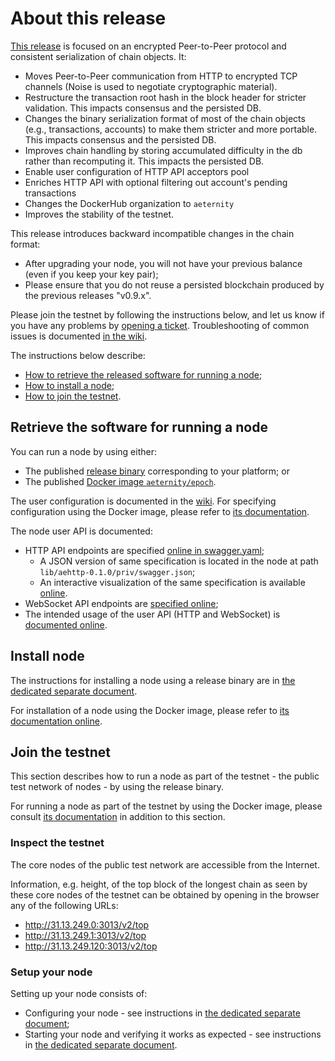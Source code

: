 # About this release

[This release][this-release] is focused on an encrypted Peer-to-Peer protocol and consistent serialization of chain objects.
It:
* Moves Peer-to-Peer communication from HTTP to encrypted TCP channels (Noise is used to negotiate cryptographic material).
* Restructure the transaction root hash in the block header for stricter validation. This impacts consensus and the persisted DB.
* Changes the binary serialization format of most of the chain objects (e.g., transactions, accounts) to make them stricter and more portable. This impacts consensus and the persisted DB.
* Improves chain handling by storing accumulated difficulty in the db rather than recomputing it. This impacts the persisted DB.
* Enable user configuration of HTTP API acceptors pool
* Enriches HTTP API with optional filtering out account's pending transactions
* Changes the DockerHub organization to `aeternity`
* Improves the stability of the testnet.

[this-release]: https://github.com/aeternity/epoch/releases/tag/v0.10.0

This release introduces backward incompatible changes in the chain format:
* After upgrading your node, you will not have your previous balance (even if you keep your key pair);
* Please ensure that you do not reuse a persisted blockchain produced by the previous releases "v0.9.x".

Please join the testnet by following the instructions below, and let us know if you have any problems by [opening a ticket](https://github.com/aeternity/epoch/issues).
Troubleshooting of common issues is documented [in the wiki](https://github.com/aeternity/epoch/wiki/Troubleshooting).

The instructions below describe:
* [How to retrieve the released software for running a node](#retrieve-the-software-for-running-a-node);
* [How to install a node](#install-node);
* [How to join the testnet](#join-the-testnet).

## Retrieve the software for running a node

You can run a node by using either:
* The published [release binary][this-release] corresponding to your platform; or
* The published [Docker image `aeternity/epoch`][docker].

[docker]: https://github.com/aeternity/epoch/blob/v0.10.0/docs/docker.md

The user configuration is documented in the [wiki](https://github.com/aeternity/epoch/wiki/User-provided-configuration).
For specifying configuration using the Docker image, please refer to [its documentation][docker].

The node user API is documented:
* HTTP API endpoints are specified [online in swagger.yaml][swagger-yaml];
  * A JSON version of same specification is located in the node at path `lib/aehttp-0.1.0/priv/swagger.json`;
  * An interactive visualization of the same specification is available [online][swagger-ui].
* WebSocket API endpoints are [specified online][api-doc];
* The intended usage of the user API (HTTP and WebSocket) is [documented online][api-doc].

[swagger-yaml]: https://github.com/aeternity/epoch/blob/v0.10.0/config/swagger.yaml
[swagger-ui]: https://aeternity.github.io/epoch-api-docs/?config=https://raw.githubusercontent.com/aeternity/epoch/v0.10.0/apps/aehttp/priv/swagger.json
[api-doc]: https://github.com/aeternity/protocol/blob/epoch-v0.10.0/epoch/api/README.md

## Install node

The instructions for installing a node using a release binary are in [the dedicated separate document](../../docs/installation.md).

For installation of a node using the Docker image, please refer to [its documentation online][docker].

## Join the testnet

This section describes how to run a node as part of the testnet - the public test network of nodes - by using the release binary.

For running a node as part of the testnet by using the Docker image, please consult [its documentation][docker] in addition to this section.

### Inspect the testnet

The core nodes of the public test network are accessible from the Internet.

Information, e.g. height, of the top block of the longest chain as seen by these core nodes of the testnet can be obtained by opening in the browser any of the following URLs:
* http://31.13.249.0:3013/v2/top
* http://31.13.249.1:3013/v2/top
* http://31.13.249.120:3013/v2/top

### Setup your node

Setting up your node consists of:
* Configuring your node - see instructions in [the dedicated separate document](../../docs/configuration.md);
* Starting your node and verifying it works as expected - see instructions in [the dedicated separate document](../../docs/operation.md).
